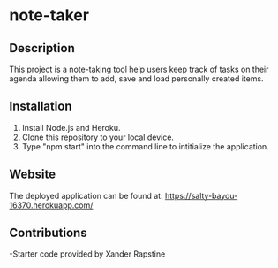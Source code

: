 # note-taker

## Description 
This project is a note-taking tool help users keep track of tasks on their agenda allowing them to add, save and load personally created items.

## Installation

1) Install Node.js and Heroku.
2) Clone this repository to your local device.
3) Type "npm start" into the command line to intitialize the application.

## Website
The deployed application can be found at: https://salty-bayou-16370.herokuapp.com/

## Contributions
-Starter code provided by Xander Rapstine
